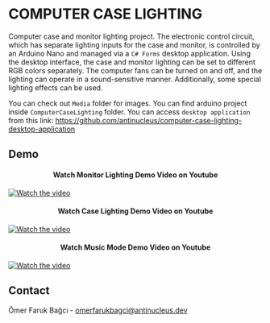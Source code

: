 # COMPUTER CASE LIGHTING

Computer case and monitor lighting project. The electronic control circuit, which has separate lighting inputs for the case and monitor, is controlled by an Arduino Nano and managed via a `C# Forms` desktop application. Using the desktop interface, the case and monitor lighting can be set to different RGB colors separately. The computer fans can be turned on and off, and the lighting can operate in a sound-sensitive manner. Additionally, some special lighting effects can be used.

You can check out `Media` folder for images.
You can find arduino project inside `ComputerCaseLighting` folder.
You can access `desktop application` from this link: https://github.com/antinucleus/computer-case-lighting-desktop-application

## Demo

<h4 align="center">
  Watch Monitor Lighting Demo Video on Youtube
</h4>

[![Watch the video](https://img.youtube.com/vi/CH5AKRRtLAE/1.jpg)](https://www.youtube.com/watch?v=CH5AKRRtLAE)

<h4 align="center">
  Watch Case Lighting Demo Video on Youtube
</h4>

[![Watch the video](https://img.youtube.com/vi/YzfNLE8OEB4/2.jpg)](https://www.youtube.com/watch?v=YzfNLE8OEB4)

<h4 align="center">
  Watch Music Mode Demo Video on Youtube
</h4>

[![Watch the video](https://img.youtube.com/vi/NWLHv3-DxXc/3.jpg)](https://www.youtube.com/watch?v=NWLHv3-DxXc)

## Contact

Ömer Faruk Bağcı - [omerfarukbagci@antinucleus.dev](mailto:omerfarukbagci@antinucleus.dev)
